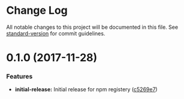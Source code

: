 # Change Log

All notable changes to this project will be documented in this file. See [standard-version](https://github.com/conventional-changelog/standard-version) for commit guidelines.

<a name="0.1.0"></a>
# 0.1.0 (2017-11-28)


### Features

* **initial-release:** Initial release for npm registery ([c5269e7](https://github.com/popcorn-official/pop-api/commit/c5269e7))
